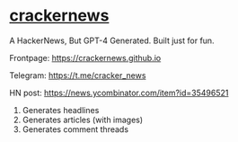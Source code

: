 # [crackernews](https://crackernews.github.io/)

A HackerNews, But GPT-4 Generated. Built just for fun.

Frontpage: https://crackernews.github.io

Telegram: https://t.me/cracker_news

HN post: https://news.ycombinator.com/item?id=35496521

1. Generates headlines
2. Generates articles (with images)
3. Generates comment threads
